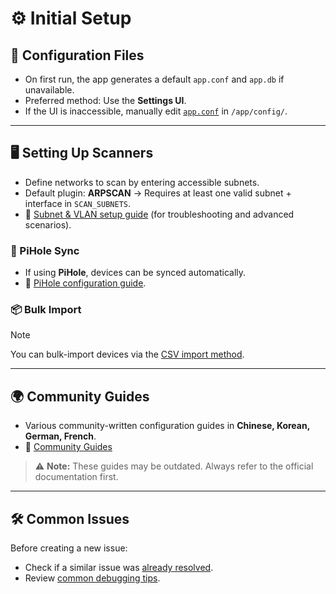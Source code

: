 # ⚙ Initial Setup

## 📁 Configuration Files

- On first run, the app generates a default `app.conf` and `app.db` if unavailable.
- Preferred method: Use the **Settings UI**.
- If the UI is inaccessible, manually edit [`app.conf`](https://github.com/jokob-sk/NetAlertX/tree/main/back) in `/app/config/`.

---

## 🖥️ Setting Up Scanners

- Define networks to scan by entering accessible subnets.
- Default plugin: **ARPSCAN** → Requires at least one valid subnet + interface in `SCAN_SUBNETS`.
- 📖 [Subnet & VLAN setup guide](./SUBNETS.md) (for troubleshooting and advanced scenarios).

### 🔄 PiHole Sync
- If using **PiHole**, devices can be synced automatically.  
- 📖 [PiHole configuration guide](./PIHOLE_GUIDE.md).

### 📦 Bulk Import
> [!NOTE]  
> You can bulk-import devices via the [CSV import method](./DEVICES_BULK_EDITING.md).

---

## 🌍 Community Guides

- Various community-written configuration guides in **Chinese, Korean, German, French**.  
- 📖 [Community Guides](./COMMUNITY_GUIDES.md)  

> ⚠️ **Note:** These guides may be outdated. Always refer to the official documentation first.

---

## 🛠️ Common Issues

Before creating a new issue:
- Check if a similar issue was [already resolved](https://github.com/jokob-sk/NetAlertX/issues?q=is%3Aissue+is%3Aclosed).
- Review [common debugging tips](./DEBUG_TIPS.md).
